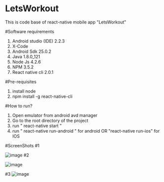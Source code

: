 # LetsWorkout
This is code base of react-native mobile app "LetsWorkout"




#Software requirements


1. Android studio (IDE)	2.2.3
2. X-Code
3. Android Sdk	25.0.2
4. Java	1.8.0_121
5. Node Js	4.2.6
6. NPM	3.5.2
7. React native cli	2.0.1


#Pre-requisites
1. install node
2. npm install -g react-native-cli


#How to run?
1. Open emulator from android avd manager
2. Go to the root directory of the project
3. run " react-native start "
4. run  " react-native run-android " for android OR "react-native run-ios" for IOS


#ScreenShots
#1

![image](https://user-images.githubusercontent.com/56528325/66902009-85bd3c00-f01d-11e9-8eaf-8abb39bcc92d.png
)
#2

![image](https://user-images.githubusercontent.com/56528325/66902008-8524a580-f01d-11e9-9022-33b0d86e123f.png
)

#3
![image](https://user-images.githubusercontent.com/56528325/66902007-8524a580-f01d-11e9-9a1b-4382e6fa669f.png
)
